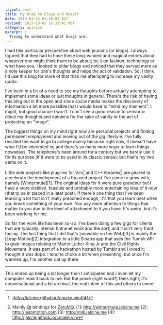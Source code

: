 ```yaml
---
layout: post
title: My Blog on Blogs and Myself
date: 2014-03-02 01:10:03 EST
revised: 2017-10-08 16:31:41 PDT
category: opinion
excerpt: |
  Trying to understand what blogs are.
---
```


I had this particular perspective about web journals (or blogs). I always
figured that they had to have these long-winded and magical entries about
whatever one might think them to be about; be it on fashion, technology or what
have you. I looked to older blogs and noticed that they served more as a note
keeper for one's thoughts and helps the act of validation. So, I think I'd use
this blog for more of that than me attempting to increase my vanity quota.

I've been in a bit of a need to see my thoughts before actually attempting to
implement some ideas or just thoughts in general. There's the risk of having
this blog out in the open and since social media makes the discovery of
information a bit more possible that I would have to "mind my manners". I
might, but good chance I won't. I can't see a good reason to censor or dilute my
thoughts and opinions for the sake of vanity or the act of protecting an
“image”.

The biggest things on my mind right now are personal projects and finding
permanent employment and moving out of the gig lifestyle. I've fully resisted
the want to go to college mainly because right now, it doesn't have what I'd
be interested in; and there's so many more ways to learn things nowadays. The
telephone's been around for a century but we barely use it for its purpose (if
it were to be used in its classic sense); but that's my two cents on it.

Little side projects like plug-ins for Vim[^1] and C++ libraries[^2] are
geared to accelerate the development of a focused project I've come to grow
with, namely [Wintermute][1]. The original ideas for it were pure grandeur but
I have a more distilled, feasible and probably more entertaining idea of it
now (that to be in placed in a later post). If there's one thing that I've
been learning a lot that isn't really preached enough, it's that you learn
best when you break something of your own. You pay more attention to things
that matter to you due to the level of attachment to it you have. It's weird,
but it's been working for me.

So far, the work life has been so-so. I've been doing a few gigs for clients
that are typically internal (Intranet work and the sort) and it isn't very
front facing. The last thing that I did that's [viewable on the Web][3] is mainly
the [Leap Motion][2] integration to a little Sinatra app that uses the Tumblr
API to grab images relating to Martin Luther King Jr and the Civil Rights
Movement. It was part of a hackathon hosted by Tumblr and I loved it; thought
it was dope. I tend to choke a bit when presenting; but once I'm warmed up,
I'm another cat up there.

---

This ended up being a lot longer than I anticipated and I even let my computer
read it back to me. But the prose (right word?) feels right; it's
conversational and a bit archival, the real intent of this and others to come!

[^1]: [http://jalcine.github.io/cmake.vim][4]
[^2]: Mainly [Qt](http://qt-project.org) bindings for [ZeroMQ](http://zeromq.org).
[1]: http://wintermute.jalcine.me
[2]: http://leapmotion.com
[3]: http://mlk.jalcine.me
[4]: http://jalcne.github.io/cmake.vim
